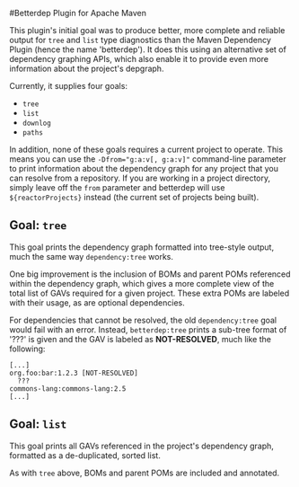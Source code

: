 <!-- Freeki metadata. Do not remove this section!
TITLE: README
-->
#Betterdep Plugin for Apache Maven

This plugin's initial goal was to produce better, more complete and reliable output for `tree` and `list` type diagnostics than the Maven Dependency Plugin (hence the name 'betterdep'). It does this using an alternative set of dependency graphing APIs, which also enable it to provide even more information about the project's depgraph. 

Currently, it supplies four goals:

* `tree`
* `list`
* `downlog`
* `paths`

In addition, none of these goals requires a current project to operate. This means you can use the `-Dfrom="g:a:v[, g:a:v]"` command-line parameter to print information about the dependency graph for any project that you can resolve from a repository. If you are working in a project directory, simply leave off the `from` parameter and betterdep will use `${reactorProjects}` instead (the current set of projects being built).

## Goal: `tree`

This goal prints the dependency graph formatted into tree-style output, much the same way `dependency:tree` works. 

One big improvement is the inclusion of BOMs and parent POMs referenced within the dependency graph, which gives a more complete view of the total list of GAVs required for a given project. These extra POMs are labeled with their usage, as are optional dependencies. 

For dependencies that cannot be resolved, the old `dependency:tree` goal would fail with an error. Instead, `betterdep:tree` prints a sub-tree format of '???' is given and the GAV is labeled as **NOT-RESOLVED**, much like the following:

    [...]
    org.foo:bar:1.2.3 [NOT-RESOLVED]
      ???
    commons-lang:commons-lang:2.5
    [...]

## Goal: `list`

This goal prints all GAVs referenced in the project's dependency graph, formatted as a de-duplicated, sorted list. 

As with `tree` above, BOMs and parent POMs are included and annotated.

